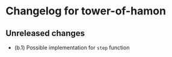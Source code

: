 # Changelog for tower-of-hamon

## Unreleased changes

- (b.1) Possible implementation for ``step`` function
